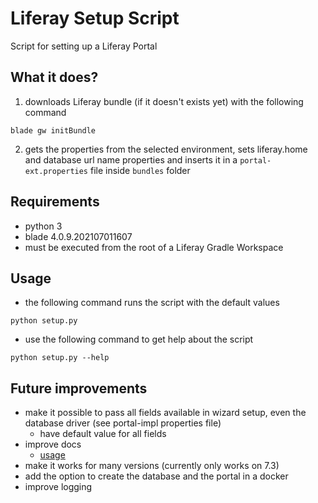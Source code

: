 # Liferay Setup Script
Script for setting up a Liferay Portal

## What it does?
1. downloads Liferay bundle (if it doesn't exists yet) with the following command
```shell
blade gw initBundle
```
2. gets the properties from the selected environment, sets liferay.home and database url name properties and inserts it in a `portal-ext.properties` file inside `bundles` folder

## Requirements
- python 3
- blade 4.0.9.202107011607
- must be executed from the root of a Liferay Gradle Workspace

## Usage
- the following command runs the script with the default values
```shell
python setup.py
```
- use the following command to get help about the script
```shell
python setup.py --help
```

## Future improvements
- make it possible to pass all fields available in wizard setup, even the database driver (see portal-impl properties file)
  - have default value for all fields
- improve docs
  - [usage](#usage)
- make it works for many versions (currently only works on 7.3)
- add the option to create the database and the portal in a docker
- improve logging
